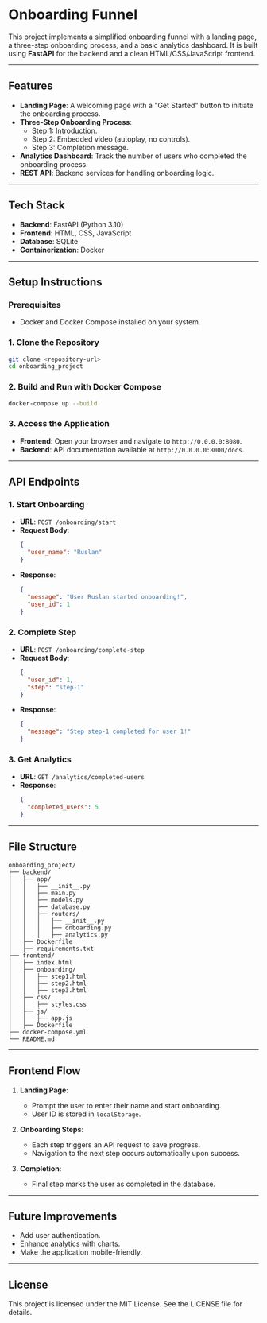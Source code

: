 # Onboarding Funnel

This project implements a simplified onboarding funnel with a landing page, a three-step onboarding process, and a basic analytics dashboard. It is built using **FastAPI** for the backend and a clean HTML/CSS/JavaScript frontend.

---

## Features

- **Landing Page**: A welcoming page with a "Get Started" button to initiate the onboarding process.
- **Three-Step Onboarding Process**:
  - Step 1: Introduction.
  - Step 2: Embedded video (autoplay, no controls).
  - Step 3: Completion message.
- **Analytics Dashboard**: Track the number of users who completed the onboarding process.
- **REST API**: Backend services for handling onboarding logic.

---

## Tech Stack

- **Backend**: FastAPI (Python 3.10)
- **Frontend**: HTML, CSS, JavaScript
- **Database**: SQLite
- **Containerization**: Docker

---

## Setup Instructions

### Prerequisites

- Docker and Docker Compose installed on your system.

### 1. Clone the Repository

```bash
git clone <repository-url>
cd onboarding_project
```

### 2. Build and Run with Docker Compose

```bash
docker-compose up --build
```

### 3. Access the Application

- **Frontend**: Open your browser and navigate to `http://0.0.0.0:8080`.
- **Backend**: API documentation available at `http://0.0.0.0:8000/docs`.

---

## API Endpoints

### 1. Start Onboarding

- **URL**: `POST /onboarding/start`
- **Request Body**:
  ```json
  {
    "user_name": "Ruslan"
  }
  ```
- **Response**:
  ```json
  {
    "message": "User Ruslan started onboarding!",
    "user_id": 1
  }
  ```

### 2. Complete Step

- **URL**: `POST /onboarding/complete-step`
- **Request Body**:
  ```json
  {
    "user_id": 1,
    "step": "step-1"
  }
  ```
- **Response**:
  ```json
  {
    "message": "Step step-1 completed for user 1!"
  }
  ```

### 3. Get Analytics

- **URL**: `GET /analytics/completed-users`
- **Response**:
  ```json
  {
    "completed_users": 5
  }
  ```

---

## File Structure

```
onboarding_project/
├── backend/
│   ├── app/
│   │   ├── __init__.py
│   │   ├── main.py
│   │   ├── models.py
│   │   ├── database.py
│   │   ├── routers/
│   │   │   ├── __init__.py
│   │   │   ├── onboarding.py
│   │   │   ├── analytics.py
│   ├── Dockerfile
│   ├── requirements.txt
├── frontend/
│   ├── index.html
│   ├── onboarding/
│   │   ├── step1.html
│   │   ├── step2.html
│   │   ├── step3.html
│   ├── css/
│   │   ├── styles.css
│   ├── js/
│   │   ├── app.js
│   ├── Dockerfile
├── docker-compose.yml
└── README.md
```

---

## Frontend Flow

1. **Landing Page**:
   - Prompt the user to enter their name and start onboarding.
   - User ID is stored in `localStorage`.

2. **Onboarding Steps**:
   - Each step triggers an API request to save progress.
   - Navigation to the next step occurs automatically upon success.

3. **Completion**:
   - Final step marks the user as completed in the database.

---

## Future Improvements

- Add user authentication.
- Enhance analytics with charts.
- Make the application mobile-friendly.

---

## License

This project is licensed under the MIT License. See the LICENSE file for details.
